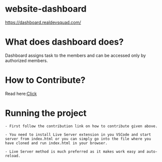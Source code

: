 # website-dashboard

https://dashboard.realdevsquad.com/
# What does dashboard does?

Dashboard assigns task to the members and can be accessed only by authorized members.

# How to Contribute?

Read here:[Click](https://github.com/Real-Dev-Squad/website-dashboard/blob/develop/CONTRIBUTING.md)

# Running the project

    - First follow the contribution link on how to contribute given above.

    - You need to install Live Server extension in you VSCode and start server from index.html or you can simply go into the file where you have cloned and run index.html in your browser.

    - Live Server method is much preferred as it makes work easy and auto-reload.







